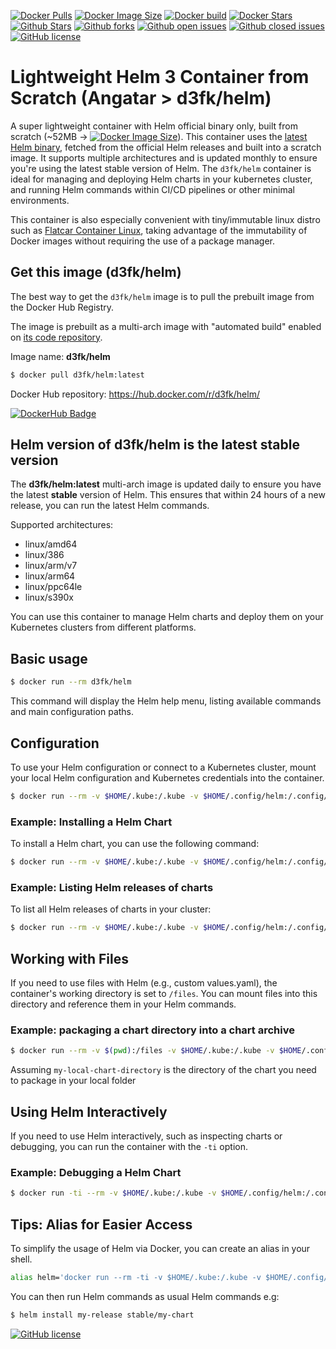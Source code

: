 [![Docker Pulls](https://badgen.net/docker/pulls/d3fk/helm?icon=docker&label=pulls)](https://hub.docker.com/r/d3fk/helm/tags) [![Docker Image Size](https://badgen.net/docker/size/d3fk/helm/latest?icon=docker&label=image%20size)](https://hub.docker.com/r/d3fk/helm/tags) [![Docker build](https://img.shields.io/badge/automated-automated?style=flat&logo=docker&logoColor=blue&label=build&color=green)](https://hub.docker.com/r/d3fk/kubectl/tags) [![Docker Stars](https://badgen.net/docker/stars/d3fk/helm?icon=docker&label=stars&color=green)](https://hub.docker.com/r/d3fk/helm) [![Github Stars](https://img.shields.io/github/stars/Angatar/helm?label=stars&logo=github&color=green&style=flat)](https://github.com/Angatar/helm) [![Github forks](https://img.shields.io/github/forks/Angatar/helm?logo=github&style=flat)](https://github.com/Angatar/helm/fork) [![Github open issues](https://img.shields.io/github/issues-raw/Angatar/helm?logo=github&color=yellow)](https://github.com/Angatar/helm/issues) [![Github closed issues](https://img.shields.io/github/issues-closed-raw/Angatar/helm?logo=github&color=green)](https://github.com/Angatar/helm/issues?q=is%3Aissue+is%3Aclosed) [![GitHub license](https://img.shields.io/github/license/Angatar/helm)](https://github.com/Angatar/helm/blob/master/LICENSE)

# Lightweight Helm 3 Container from Scratch (Angatar > d3fk/helm)
A super lightweight container with Helm official binary only, built from scratch (~52MB -> [![Docker Image Size](https://badgen.net/docker/size/d3fk/helm/latest?icon=docker&label=compressed)](https://hub.docker.com/r/d3fk/helm/tags)). This container uses the [latest Helm binary](https://get.helm.sh/helm-latest-version), fetched from the official Helm releases and built into a scratch image. It supports multiple architectures and is updated monthly to ensure you're using the latest stable version of Helm. The `d3fk/helm` container is ideal for managing and deploying Helm charts in your kubernetes cluster, and running Helm commands within CI/CD pipelines or other minimal environments.

This container is also especially convenient with tiny/immutable linux distro such as [Flatcar Container Linux](https://github.com/flatcar/Flatcar), taking advantage of the immutability of Docker images without requiring the use of a package manager.


## Get this image (d3fk/helm)
The best way to get the `d3fk/helm` image is to pull the prebuilt image from the Docker Hub Registry.

The image is prebuilt as a multi-arch image with "automated build" enabled on [its code repository](https://github.com/Angatar/helm).

Image name: **d3fk/helm**
```sh
$ docker pull d3fk/helm:latest
```
Docker Hub repository: https://hub.docker.com/r/d3fk/helm/

[![DockerHub Badge](https://dockeri.co/image/d3fk/helm)](https://hub.docker.com/r/d3fk/helm)

## Helm version of d3fk/helm is the latest stable version

The **d3fk/helm:latest** multi-arch image is updated daily to ensure you have the latest **stable** version of Helm. This ensures that within 24 hours of a new release, you can run the latest Helm commands.

Supported architectures:
- linux/amd64
- linux/386
- linux/arm/v7
- linux/arm64
- linux/ppc64le
- linux/s390x

You can use this container to manage Helm charts and deploy them on your Kubernetes clusters from different platforms.

## Basic usage
```sh
$ docker run --rm d3fk/helm
```
This command will display the Helm help menu, listing available commands and main configuration paths.

## Configuration
To use your Helm configuration or connect to a Kubernetes cluster, mount your local Helm configuration and Kubernetes credentials into the container.

```sh
$ docker run --rm -v $HOME/.kube:/.kube -v $HOME/.config/helm:/.config/helm d3fk/helm
```

### Example: Installing a Helm Chart
To install a Helm chart, you can use the following command:
```sh
$ docker run --rm -v $HOME/.kube:/.kube -v $HOME/.config/helm:/.config/helm d3fk/helm install my-release stable/my-chart
```

### Example: Listing Helm releases of charts
To list all Helm releases of charts in your cluster:
```sh
$ docker run --rm -v $HOME/.kube:/.kube -v $HOME/.config/helm:/.config/helm d3fk/helm list
```

## Working with Files
If you need to use files with Helm (e.g., custom values.yaml), the container's working directory is set to `/files`. You can mount files into this directory and reference them in your Helm commands.

### Example: packaging a chart directory into a chart archive
```sh
$ docker run --rm -v $(pwd):/files -v $HOME/.kube:/.kube -v $HOME/.config/helm:/.config/helm d3fk/helm package my-local-chart-directory
```
Assuming `my-local-chart-directory` is the directory of the chart you need to package in your local folder

## Using Helm Interactively
If you need to use Helm interactively, such as inspecting charts or debugging, you can run the container with the `-ti` option.

### Example: Debugging a Helm Chart
```sh
$ docker run -ti --rm -v $HOME/.kube:/.kube -v $HOME/.config/helm:/.config/helm d3fk/helm template my-chart --debug
```

## Tips: Alias for Easier Access
To simplify the usage of Helm via Docker, you can create an alias in your shell.

```sh
alias helm='docker run --rm -ti -v $HOME/.kube:/.kube -v $HOME/.config/helm:/.config/helm d3fk/helm'
```
You can then run Helm commands as usual Helm commands e.g:
```sh
$ helm install my-release stable/my-chart
```

[![GitHub license](https://img.shields.io/github/license/Naereen/StrapDown.js.svg)](https://github.com/Angatar/helm/blob/master/LICENSE)
